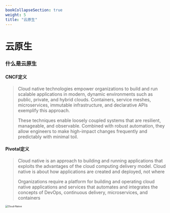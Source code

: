 ```yaml
---
bookCollapseSection: true
weight: 5
title: "云原生"
---
```


# 云原生

### 什么是云原生

#### CNCF定义

>Cloud native technologies empower organizations to build and run scalable applications in modern, dynamic environments such as public, private, and hybrid clouds. Containers, service meshes, microservices, immutable infrastructure, and declarative APIs exemplify this approach.
>
>These techniques enable loosely coupled systems that are resilient, manageable, and observable. Combined with robust automation, they allow engineers to make high-impact changes frequently and predictably with minimal toil.

#### Pivotal定义

> Cloud native is an approach to building and running applications that exploits the advantages of the cloud computing delivery model. Cloud native is about how applications are created and deployed, not where
>
> Organizations require a platform for building and operating cloud native applications and services that automates and integrates the concepts of DevOps, continuous delivery, microservices, and containers

<img src="https://d1fto35gcfffzn.cloudfront.net/images/topics/cloudnative/diagram-cloud-native.png" alt="Cloud-Native" style="zoom:50%;" />



